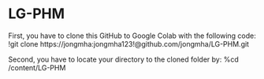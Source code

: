 # LG-PHM
First, you have to clone this GitHub to Google Colab with the following code:
!git clone https://jongmha:jongmha123!@github.com/jongmha/LG-PHM.git

Second, you have to locate your directory to the cloned folder by:
%cd /content/LG-PHM
